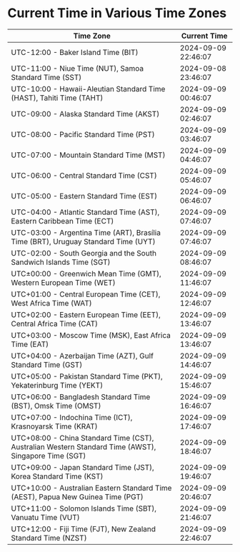 # Current Time in Various Time Zones

| Time Zone | Current Time |
|-----------|--------------|
| UTC-12:00 - Baker Island Time (BIT) | 2024-09-09 22:46:07 |
| UTC-11:00 - Niue Time (NUT), Samoa Standard Time (SST) | 2024-09-08 23:46:07 |
| UTC-10:00 - Hawaii-Aleutian Standard Time (HAST), Tahiti Time (TAHT) | 2024-09-09 00:46:07 |
| UTC-09:00 - Alaska Standard Time (AKST) | 2024-09-09 02:46:07 |
| UTC-08:00 - Pacific Standard Time (PST) | 2024-09-09 03:46:07 |
| UTC-07:00 - Mountain Standard Time (MST) | 2024-09-09 04:46:07 |
| UTC-06:00 - Central Standard Time (CST) | 2024-09-09 05:46:07 |
| UTC-05:00 - Eastern Standard Time (EST) | 2024-09-09 06:46:07 |
| UTC-04:00 - Atlantic Standard Time (AST), Eastern Caribbean Time (ECT) | 2024-09-09 07:46:07 |
| UTC-03:00 - Argentina Time (ART), Brasília Time (BRT), Uruguay Standard Time (UYT) | 2024-09-09 07:46:07 |
| UTC-02:00 - South Georgia and the South Sandwich Islands Time (SGT) | 2024-09-09 08:46:07 |
| UTC±00:00 - Greenwich Mean Time (GMT), Western European Time (WET) | 2024-09-09 11:46:07 |
| UTC+01:00 - Central European Time (CET), West Africa Time (WAT) | 2024-09-09 12:46:07 |
| UTC+02:00 - Eastern European Time (EET), Central Africa Time (CAT) | 2024-09-09 13:46:07 |
| UTC+03:00 - Moscow Time (MSK), East Africa Time (EAT) | 2024-09-09 13:46:07 |
| UTC+04:00 - Azerbaijan Time (AZT), Gulf Standard Time (GST) | 2024-09-09 14:46:07 |
| UTC+05:00 - Pakistan Standard Time (PKT), Yekaterinburg Time (YEKT) | 2024-09-09 15:46:07 |
| UTC+06:00 - Bangladesh Standard Time (BST), Omsk Time (OMST) | 2024-09-09 16:46:07 |
| UTC+07:00 - Indochina Time (ICT), Krasnoyarsk Time (KRAT) | 2024-09-09 17:46:07 |
| UTC+08:00 - China Standard Time (CST), Australian Western Standard Time (AWST), Singapore Time (SGT) | 2024-09-09 18:46:07 |
| UTC+09:00 - Japan Standard Time (JST), Korea Standard Time (KST) | 2024-09-09 19:46:07 |
| UTC+10:00 - Australian Eastern Standard Time (AEST), Papua New Guinea Time (PGT) | 2024-09-09 20:46:07 |
| UTC+11:00 - Solomon Islands Time (SBT), Vanuatu Time (VUT) | 2024-09-09 21:46:07 |
| UTC+12:00 - Fiji Time (FJT), New Zealand Standard Time (NZST) | 2024-09-09 22:46:07 |

